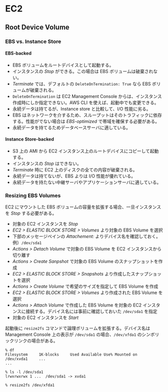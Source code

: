 # EC2

## Root Device Volume

### EBS vs. Instance Store

#### EBS-backed

* EBS ボリュームをルートデバイスとして起動する。
* インスタンスの _Stop_ ができる。この場合は EBS ボリュームは破棄されない。
* _Terminate_ では、デフォルトの `DeleteOnTermination: True` なら EBS ボリュームが破棄される。
* `DeleteOnTermination` は EC2 Management Console からは、インスタンス作成時にしか指定できない。AWS CLI を使えば、起動中でも変更できる。
* 永続データは持てるが、Instance store と比較して、I/O 性能に劣る。
* EBS はネットワークを介するため、スループットはそのトラフィックに依存する。性能がでない場合は _EBS-optimized_ で帯域を確保する必要がある。
* 永続データを持てるためデータベースサーバに適している。

#### Instance Store-backed

* S3 上の AMI から EC2 インスタンス上のルートデバイスにコピーして起動する。
* インスタンスの _Stop_ はできない。
* _Terminate_ 時に EC2 上のディスクの全ての内容が破棄される。
* 永続データは持てないが、EBS よりは I/O 性能が優れている。
* 永続データを持たない中継サーバやアプリケーションサーバに適している。

### Resizing EBS Volumes

EC2 にマウントした EBS ボリュームの容量を拡張する場合、一旦インスタンスを _Stop_ する必要がある。

* 対象の EC2 インスタンスを _Stop_
* _EC2 > ELASTIC BLOCK STORE > Volumes_ より対象の EBS Volume を選択
* 下部のメッセージペインの _Attachement:_ よりデバイス名を確認しておく。例）`/dev/sda1`
* _Actions > Detach Volume_ で対象の EBS Volume を EC2 インスタンスから切り離す
* _Actions > Create Sanpshot_ で対象の EBS Volume のスナップショットを作成
* _EC2 > ELASTIC BLOCK STORE > Snapshots_ より作成したスナップショットを選択
* _Actions > Create Volume_ で希望のサイズを指定して EBS Volume を作成
* _EC2 > ELASTIC BLOCK STORE > Volumes_ より作成された EBS Volume を選択
* _Actions > Attach Volume_ で作成した EBS Volume を対象の EC2 インスタンスに接続する。デバイス名には事前に確認しておいた `/dev/sda1` を指定
* 対象の EC2 インスタンスを _Start_

起動後に `resize2fs` コマンドで論理ボリュームを拡張する。デバイス名は Management Console 上の表示が `/dev/sda1` の場合、`/dev/xfda1` のシンボリックリンクの場合がある。

    % df
    Filesystem     1K-blocks     Used Available Use% Mounted on
    /dev/xvda1     ...
    ...

    % ls -l /dev/sda1
    lrwxrwxrwx 1 ...  /dev/sda1 -> xvda1

    % resize2fs /dev/xfda1

